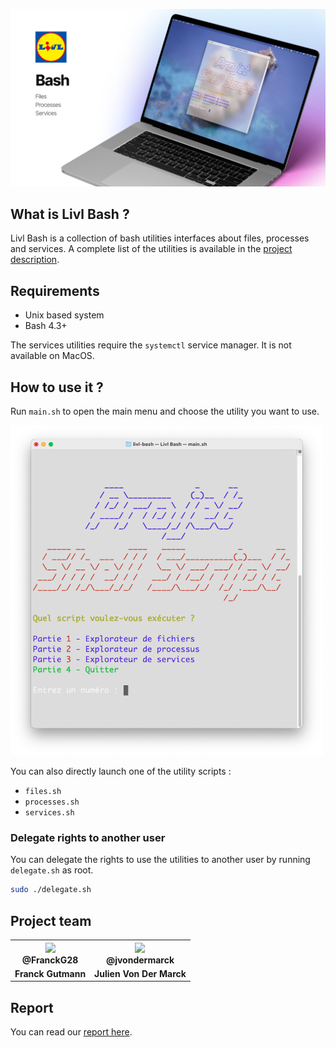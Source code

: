 ![Livl Bash](img/livl-bash.png)

## What is Livl Bash ?

Livl Bash is a collection of bash utilities interfaces about files, processes and services.
A complete list of the utilities is available in the [project description](PROJECT.md).

## Requirements

* Unix based system
* Bash 4.3+

The services utilities require the `systemctl` service manager. It is not available on MacOS.

## How to use it ?

Run `main.sh` to open the main menu and choose the utility you want to use.

<img src="img/main-menu.png" width="500" />

You can also directly launch one of the utility scripts :

* `files.sh`
* `processes.sh`
* `services.sh`

### Delegate rights to another user

You can delegate the rights to use the utilities to another user by running `delegate.sh` as root.

```bash
sudo ./delegate.sh
```

## Project team

<table align="center">
    <tr>
        <th><img src="https://avatars.githubusercontent.com/u/19238963?v=4?v=4?size=115" width="115"><br><strong>@FranckG28</strong></th>
        <th><img  src="https://avatars.githubusercontent.com/u/62793491?v=4?size=115" width="115"><br><strong>@jvondermarck</strong></th>
    </tr>
    <tr align="center">
        <td><b>Franck Gutmann</b></td>
        <td><b>Julien Von Der Marck</b></td>
  </tr>
</table>

## Report

You can read our [report here](REPORT.md).
